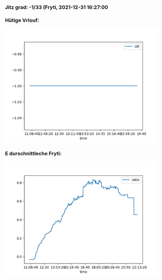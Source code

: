 ### Jitz grad: -1/33 (Fryti, 2021-12-31 16:27:00

### Hütige Vrlouf:
![Graph](Today.png)

### E durschnittleche Fryti:
![Graph](Fryti.png)